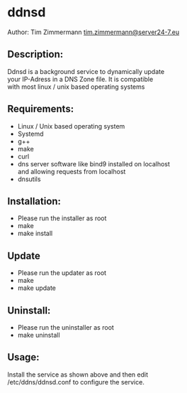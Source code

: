 # ddnsd  
Author: Tim Zimmermann <tim.zimmermann@server24-7.eu>  
  
## Description:   
Ddnsd is a background service to dynamically update  
your IP-Adress in a DNS Zone file. It is compatible  
with most linux / unix based operating systems     
  
## Requirements:    
- Linux / Unix based operating system  
- Systemd
- g++  
- make  
- curl
- dns server software like bind9 installed on localhost  
  and allowing requests from localhost
- dnsutils

## Installation:  
- Please run the installer as root
- make  
- make install    
  
## Update  
- Please run the updater as root
- make  
- make update  
    
## Uninstall:  
- Please run the uninstaller as root
- make uninstall  
  
## Usage:  
Install the service as shown above and then edit  
/etc/ddns/ddnsd.conf to configure the service.  
